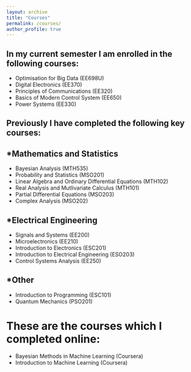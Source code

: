 ```yaml
---
layout: archive
title: "Courses"
permalink: /courses/
author_profile: true
---
```

In my current semester I am enrolled in the following courses:
---

* Optimisation for Big Data (EE698U) 
* Digital Electronics (EE370) 
* Principles of Communications (EE320)
* Basics of Modern Control System (EE650)
* Power Systems (EE330)

Previously I have completed the following key courses:
---

*Mathematics and Statistics
--

* Bayesian Analysis (MTH535)
* Probability and Statistics (MSO201)
* Linear Algebra and Ordinary Differential Equations (MTH102)
* Real Analysis and Mutlivariate Calculus (MTH101)
* Partial Differential Equations (MSO203)
* Complex Analysis (MSO202)

*Electrical Engineering
--
* Signals and Systems (EE200)
* Microelectronics (EE210)
* Introduction to Electronics (ESC201)
* Introduction to Electrical Engineering (ESO203)
* Control Systems Analysis (EE250)

*Other
--
* Introduction to Programming (ESC101)
* Quantum Mechanics (PSO201)

# These are the courses which I completed online:
* Bayesian Methods in Machine Learning (Coursera)
* Introduction to Machine Learning (Coursera)
